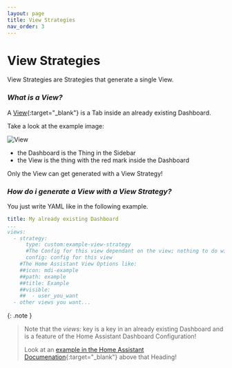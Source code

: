 ```yaml
---
layout: page
title: View Strategies
nav_order: 3
---
```


# View Strategies

View Strategies are Strategies that generate a single View.

### *What is a View?*

A [View](https://www.home-assistant.io/dashboards/views/){:target="_blank"} is a Tab inside an already existing Dashboard.

Take a look at the example image:

![View](/strategy-pack/assets/view/view.png "View")

 - the Dashboard is the Thing in the Sidebar
 - the View is the thing with the red mark inside the Dashboard

Only the View can get generated with a View Strategy!

### *How do i generate a View with a View Strategy?*

You just write YAML like in the following example.

```yaml
title: My already existing Dashboard
...
views:
  - strategy: 
      type: custom:example-view-strategy
      #The Config for this view dependant on the view; nothing to do with HA Config
      config: config for this view
    #The Home Assistant View Options like:
    ##icon: mdi-example
    ##path: example
    ##title: Example
    ##visible:
    ##  - user_you_want
  - other views you want...
```

{: .note }
>Note that the _views:_ key is a key in an already existing Dashboard and is a feature of the Home Assistant Dashboard Configuration!
>
>Look at an [example in the Home Assistant Documenation](https://www.home-assistant.io/dashboards/dashboards/#related-topics){:target="_blank"} above that Heading!